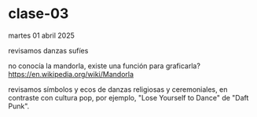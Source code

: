 # clase-03

martes 01 abril 2025

revisamos danzas sufíes

no conocía la mandorla, existe una función para graficarla? <https://en.wikipedia.org/wiki/Mandorla>

revisamos símbolos y ecos de danzas religiosas y ceremoniales, en contraste con cultura pop, por ejemplo, "Lose Yourself to Dance" de "Daft Punk".
